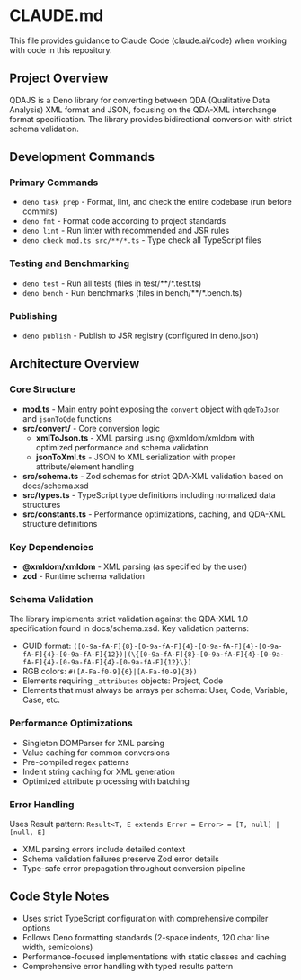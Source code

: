 # CLAUDE.md

This file provides guidance to Claude Code (claude.ai/code) when working with code in this repository.

## Project Overview

QDAJS is a Deno library for converting between QDA (Qualitative Data Analysis) XML format and JSON, focusing on the QDA-XML interchange format specification. The library provides bidirectional conversion with strict schema validation.

## Development Commands

### Primary Commands

- `deno task prep` - Format, lint, and check the entire codebase (run before commits)
- `deno fmt` - Format code according to project standards
- `deno lint` - Run linter with recommended and JSR rules
- `deno check mod.ts src/**/*.ts` - Type check all TypeScript files

### Testing and Benchmarking

- `deno test` - Run all tests (files in test/**/*.test.ts)
- `deno bench` - Run benchmarks (files in bench/**/*.bench.ts)

### Publishing

- `deno publish` - Publish to JSR registry (configured in deno.json)

## Architecture Overview

### Core Structure

- **mod.ts** - Main entry point exposing the `convert` object with `qdeToJson` and `jsonToQde` functions
- **src/convert/** - Core conversion logic
  - **xmlToJson.ts** - XML parsing using @xmldom/xmldom with optimized performance and schema validation
  - **jsonToXml.ts** - JSON to XML serialization with proper attribute/element handling
- **src/schema.ts** - Zod schemas for strict QDA-XML validation based on docs/schema.xsd
- **src/types.ts** - TypeScript type definitions including normalized data structures
- **src/constants.ts** - Performance optimizations, caching, and QDA-XML structure definitions

### Key Dependencies

- **@xmldom/xmldom** - XML parsing (as specified by the user)
- **zod** - Runtime schema validation

### Schema Validation

The library implements strict validation against the QDA-XML 1.0 specification found in docs/schema.xsd. Key validation patterns:

- GUID format: `([0-9a-fA-F]{8}-[0-9a-fA-F]{4}-[0-9a-fA-F]{4}-[0-9a-fA-F]{4}-[0-9a-fA-F]{12})|(\{[0-9a-fA-F]{8}-[0-9a-fA-F]{4}-[0-9a-fA-F]{4}-[0-9a-fA-F]{4}-[0-9a-fA-F]{12}\})`
- RGB colors: `#([A-Fa-f0-9]{6}|[A-Fa-f0-9]{3})`
- Elements requiring `_attributes` objects: Project, Code
- Elements that must always be arrays per schema: User, Code, Variable, Case, etc.

### Performance Optimizations

- Singleton DOMParser for XML parsing
- Value caching for common conversions
- Pre-compiled regex patterns
- Indent string caching for XML generation
- Optimized attribute processing with batching

### Error Handling

Uses Result pattern: `Result<T, E extends Error = Error> = [T, null] | [null, E]`

- XML parsing errors include detailed context
- Schema validation failures preserve Zod error details
- Type-safe error propagation throughout conversion pipeline

## Code Style Notes

- Uses strict TypeScript configuration with comprehensive compiler options
- Follows Deno formatting standards (2-space indents, 120 char line width, semicolons)
- Performance-focused implementations with static classes and caching
- Comprehensive error handling with typed results pattern
